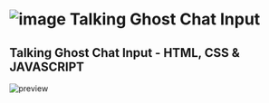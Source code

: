 # ![image](https://user-images.githubusercontent.com/44680374/187025095-34026c64-7088-4ee4-a1df-63d332733b54.png) Talking Ghost Chat Input 
## Talking Ghost Chat Input - HTML, CSS & JAVASCRIPT


![preview](https://user-images.githubusercontent.com/44680374/187025070-0e60c88b-42bd-4b35-a0a4-fd933bbe54ed.gif)
